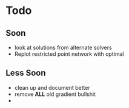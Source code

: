 # Todo

## Soon
* look at solutions from alternate solvers
* Replot restricted point network with optimal

## Less Soon
* clean up and document better
* remove **ALL** old gradient bullshit
* 